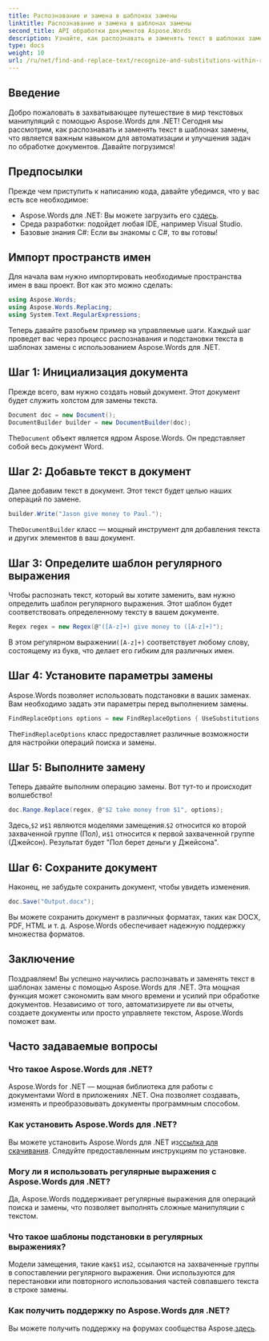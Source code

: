 ```yaml
---
title: Распознавание и замена в шаблонах замены
linktitle: Распознавание и замена в шаблонах замены
second_title: API обработки документов Aspose.Words
description: Узнайте, как распознавать и заменять текст в шаблонах замены с помощью Aspose.Words для .NET. Пошаговое руководство с подробными примерами.
type: docs
weight: 10
url: /ru/net/find-and-replace-text/recognize-and-substitutions-within-replacement-patterns/
---
```

## Введение

Добро пожаловать в захватывающее путешествие в мир текстовых манипуляций с помощью Aspose.Words для .NET! Сегодня мы рассмотрим, как распознавать и заменять текст в шаблонах замены, что является важным навыком для автоматизации и улучшения задач по обработке документов. Давайте погрузимся!

## Предпосылки

Прежде чем приступить к написанию кода, давайте убедимся, что у вас есть все необходимое:

-  Aspose.Words для .NET: Вы можете загрузить его с[здесь](https://releases.aspose.com/words/net/).
- Среда разработки: подойдет любая IDE, например Visual Studio.
- Базовые знания C#: Если вы знакомы с C#, то вы готовы!

## Импорт пространств имен

Для начала вам нужно импортировать необходимые пространства имен в ваш проект. Вот как это можно сделать:

```csharp
using Aspose.Words;
using Aspose.Words.Replacing;
using System.Text.RegularExpressions;
```

Теперь давайте разобьем пример на управляемые шаги. Каждый шаг проведет вас через процесс распознавания и подстановки текста в шаблонах замены с использованием Aspose.Words для .NET.

## Шаг 1: Инициализация документа

Прежде всего, вам нужно создать новый документ. Этот документ будет служить холстом для замены текста.

```csharp
Document doc = new Document();
DocumentBuilder builder = new DocumentBuilder(doc);
```

 The`Document` объект является ядром Aspose.Words. Он представляет собой весь документ Word.

## Шаг 2: Добавьте текст в документ

Далее добавим текст в документ. Этот текст будет целью наших операций по замене.

```csharp
builder.Write("Jason give money to Paul.");
```

 The`DocumentBuilder` класс — мощный инструмент для добавления текста и других элементов в ваш документ.

## Шаг 3: Определите шаблон регулярного выражения

Чтобы распознать текст, который вы хотите заменить, вам нужно определить шаблон регулярного выражения. Этот шаблон будет соответствовать определенному тексту в вашем документе.

```csharp
Regex regex = new Regex(@"([A-z]+) give money to ([A-z]+)");
```

 В этом регулярном выражении`([A-z]+)` соответствует любому слову, состоящему из букв, что делает его гибким для различных имен.

## Шаг 4: Установите параметры замены

Aspose.Words позволяет использовать подстановки в ваших заменах. Вам необходимо задать эти параметры перед выполнением замены.

```csharp
FindReplaceOptions options = new FindReplaceOptions { UseSubstitutions = true };
```

 The`FindReplaceOptions` класс предоставляет различные возможности для настройки операций поиска и замены.

## Шаг 5: Выполните замену

Теперь давайте выполним операцию замены. Вот тут-то и происходит волшебство!

```csharp
doc.Range.Replace(regex, @"$2 take money from $1", options);
```

 Здесь,`$2` и`$1` являются моделями замещения.`$2` относится ко второй захваченной группе (Пол), и`$1` относится к первой захваченной группе (Джейсон). Результат будет "Пол берет деньги у Джейсона".

## Шаг 6: Сохраните документ

Наконец, не забудьте сохранить документ, чтобы увидеть изменения.

```csharp
doc.Save("Output.docx");
```

Вы можете сохранить документ в различных форматах, таких как DOCX, PDF, HTML и т. д. Aspose.Words обеспечивает надежную поддержку множества форматов.

## Заключение

Поздравляем! Вы успешно научились распознавать и заменять текст в шаблонах замены с помощью Aspose.Words для .NET. Эта мощная функция может сэкономить вам много времени и усилий при обработке документов. Независимо от того, автоматизируете ли вы отчеты, создаете документы или просто управляете текстом, Aspose.Words поможет вам.

## Часто задаваемые вопросы

### Что такое Aspose.Words для .NET?
Aspose.Words for .NET — мощная библиотека для работы с документами Word в приложениях .NET. Она позволяет создавать, изменять и преобразовывать документы программным способом.

### Как установить Aspose.Words для .NET?
 Вы можете установить Aspose.Words для .NET из[ссылка для скачивания](https://releases.aspose.com/words/net/). Следуйте предоставленным инструкциям по установке.

### Могу ли я использовать регулярные выражения с Aspose.Words для .NET?
Да, Aspose.Words поддерживает регулярные выражения для операций поиска и замены, что позволяет выполнять сложные манипуляции с текстом.

### Что такое шаблоны подстановки в регулярных выражениях?
 Модели замещения, такие как`$1` и`$2`, ссылаются на захваченные группы в сопоставлении регулярного выражения. Они используются для перестановки или повторного использования частей совпавшего текста в строке замены.

### Как получить поддержку по Aspose.Words для .NET?
 Вы можете получить поддержку на форумах сообщества Aspose.[здесь](https://forum.aspose.com/c/words/8).
